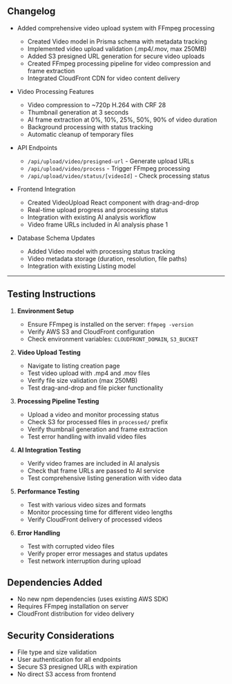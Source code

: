 ## Changelog

- Added comprehensive video upload system with FFmpeg processing
  - Created Video model in Prisma schema with metadata tracking
  - Implemented video upload validation (.mp4/.mov, max 250MB)
  - Added S3 presigned URL generation for secure video uploads
  - Created FFmpeg processing pipeline for video compression and frame extraction
  - Integrated CloudFront CDN for video content delivery

- Video Processing Features
  - Video compression to ~720p H.264 with CRF 28
  - Thumbnail generation at 3 seconds
  - AI frame extraction at 0%, 10%, 25%, 50%, 90% of video duration
  - Background processing with status tracking
  - Automatic cleanup of temporary files

- API Endpoints
  - `/api/upload/video/presigned-url` - Generate upload URLs
  - `/api/upload/video/process` - Trigger FFmpeg processing
  - `/api/upload/video/status/[videoId]` - Check processing status

- Frontend Integration
  - Created VideoUpload React component with drag-and-drop
  - Real-time upload progress and processing status
  - Integration with existing AI analysis workflow
  - Video frame URLs included in AI analysis phase 1

- Database Schema Updates
  - Added Video model with processing status tracking
  - Video metadata storage (duration, resolution, file paths)
  - Integration with existing Listing model

---

## Testing Instructions

1. **Environment Setup**
   - Ensure FFmpeg is installed on the server: `ffmpeg -version`
   - Verify AWS S3 and CloudFront configuration
   - Check environment variables: `CLOUDFRONT_DOMAIN`, `S3_BUCKET`

2. **Video Upload Testing**
   - Navigate to listing creation page
   - Test video upload with .mp4 and .mov files
   - Verify file size validation (max 250MB)
   - Test drag-and-drop and file picker functionality

3. **Processing Pipeline Testing**
   - Upload a video and monitor processing status
   - Check S3 for processed files in `processed/` prefix
   - Verify thumbnail generation and frame extraction
   - Test error handling with invalid video files

4. **AI Integration Testing**
   - Verify video frames are included in AI analysis
   - Check that frame URLs are passed to AI service
   - Test comprehensive listing generation with video data

5. **Performance Testing**
   - Test with various video sizes and formats
   - Monitor processing time for different video lengths
   - Verify CloudFront delivery of processed videos

6. **Error Handling**
   - Test with corrupted video files
   - Verify proper error messages and status updates
   - Test network interruption during upload

## Dependencies Added
- No new npm dependencies (uses existing AWS SDK)
- Requires FFmpeg installation on server
- CloudFront distribution for video delivery

## Security Considerations
- File type and size validation
- User authentication for all endpoints
- Secure S3 presigned URLs with expiration
- No direct S3 access from frontend 